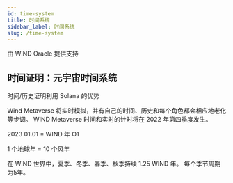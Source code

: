 ```yaml
---
id: time-system
title: 时间系统
sidebar_label: 时间系统
slug: /time-system
---
```

由 WIND Oracle 提供支持

## **时间证明：元宇宙时间系统**

时间/历史证明利用 Solana 的优势

Wind Metaverse 将实时模拟，并有自己的时间、历史和每个角色都会相应地老化等步调。 WIND Metaverse 时间和实时的计时将在 2022 年第四季度发生。

2023 01.01 = WIND 年 O1

1 个地球年 = 10 个风年

在 WIND 世界中，夏季、冬季、春季、秋季持续 1.25 WIND 年。 每个季节周期为5年。